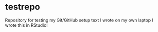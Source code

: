 # testrepo
Repository for testing my Git/GitHub setup
text I wrote on my own laptop
I wrote this in RStudio!
